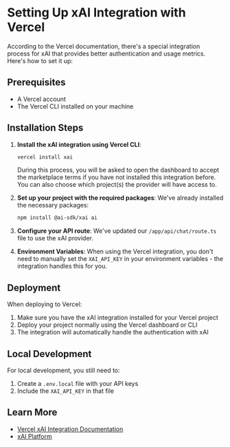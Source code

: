 # Setting Up xAI Integration with Vercel

According to the Vercel documentation, there's a special integration process for xAI that provides better authentication and usage metrics. Here's how to set it up:

## Prerequisites
- A Vercel account
- The Vercel CLI installed on your machine

## Installation Steps

1. **Install the xAI integration using Vercel CLI**:
   ```bash
   vercel install xai
   ```
   During this process, you will be asked to open the dashboard to accept the marketplace terms if you have not installed this integration before. You can also choose which project(s) the provider will have access to.

2. **Set up your project with the required packages**:
   We've already installed the necessary packages:
   ```bash
   npm install @ai-sdk/xai ai
   ```

3. **Configure your API route**:
   We've updated our `/app/api/chat/route.ts` file to use the xAI provider.

4. **Environment Variables**:
   When using the Vercel integration, you don't need to manually set the `XAI_API_KEY` in your environment variables - the integration handles this for you.

## Deployment

When deploying to Vercel:

1. Make sure you have the xAI integration installed for your Vercel project
2. Deploy your project normally using the Vercel dashboard or CLI
3. The integration will automatically handle the authentication with xAI

## Local Development

For local development, you still need to:

1. Create a `.env.local` file with your API keys
2. Include the `XAI_API_KEY` in that file

## Learn More

- [Vercel xAI Integration Documentation](https://vercel.com/docs/ai/xai)
- [xAI Platform](https://platform.xai.com/) 
